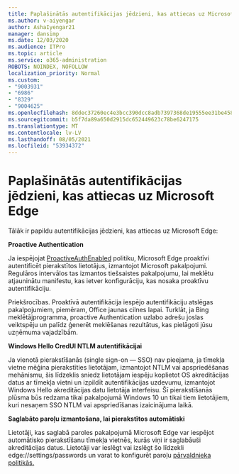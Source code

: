 ```yaml
---
title: Paplašinātās autentifikācijas jēdzieni, kas attiecas uz Microsoft Edge
ms.author: v-aiyengar
author: AshaIyengar21
manager: dansimp
ms.date: 12/03/2020
ms.audience: ITPro
ms.topic: article
ms.service: o365-administration
ROBOTS: NOINDEX, NOFOLLOW
localization_priority: Normal
ms.custom:
- "9003931"
- "6986"
- "8329"
- "9004625"
ms.openlocfilehash: 8ddec37260ec4e3bcc390dcc8adb7397368de19555ee31be458be033d3886386
ms.sourcegitcommit: b5f7da89a650d2915dc652449623c78be6247175
ms.translationtype: MT
ms.contentlocale: lv-LV
ms.lasthandoff: 08/05/2021
ms.locfileid: "53934372"
---
```

# <a name="advanced-authentication-concepts-applicable-to-microsoft-edge"></a>Paplašinātās autentifikācijas jēdzieni, kas attiecas uz Microsoft Edge

Tālāk ir papildu autentifikācijas jēdzieni, kas attiecas uz Microsoft Edge:

**Proactive Authentication**

Ja iespējojat [ProactiveAuthEnabled](https://go.microsoft.com/fwlink/?linkid=2134621) politiku, Microsoft Edge proaktīvi autentificēt pierakstītos lietotājus, izmantojot Microsoft pakalpojumi. Regulāros intervālos tas izmantos tiešsaistes pakalpojumu, lai meklētu atjauninātu manifestu, kas ietver konfigurāciju, kas nosaka proaktīvu autentifikāciju.

Priekšrocības. Proaktīvā autentifikācija iespējo autentifikāciju atslēgas pakalpojumiem, piemēram, Office jaunas cilnes lapai. Turklāt, ja Bing meklētājprogramma, proactive Authentication uzlabo adrešu joslas veiktspēju un palīdz ģenerēt meklēšanas rezultātus, kas pielāgoti jūsu uzņēmuma vajadzībām.

**Windows Hello CredUI NTLM autentifikācijai**

Ja vienotā pierakstīšanās (single sign-on — SSO) nav pieejama, ja tīmekļa vietne mēģina pierakstīties lietotājam, izmantojot NTLM vai apspriedēšanas mehānismu, šis līdzeklis sniedz lietotājam iespēju koplietot OS akreditācijas datus ar tīmekļa vietni un izpildīt autentifikācijas uzdevumu, izmantojot Windows Hello akreditācijas datu lietotāja interfeisu. Šī pierakstīšanās plūsma būs redzama tikai pakalpojumā Windows 10 un tikai tiem lietotājiem, kuri nesaņem SSO NTLM vai apspriedīšanas izaicinājuma laikā.

**Saglabāto paroļu izmantošana, lai pierakstītos automātiski**

Lietotāji, kas saglabā paroles pakalpojumā Microsoft Edge var iespējot automātisko pierakstīšanu tīmekļa vietnēs, kurās viņi ir saglabāuši akreditācijas datus. Lietotāji var ieslēgt vai izslēgt šo līdzekli edge://settings/passwords un varat to konfigurēt paroļu [pārvaldnieka politikās.](https://go.microsoft.com/fwlink/?linkid=2134622)
